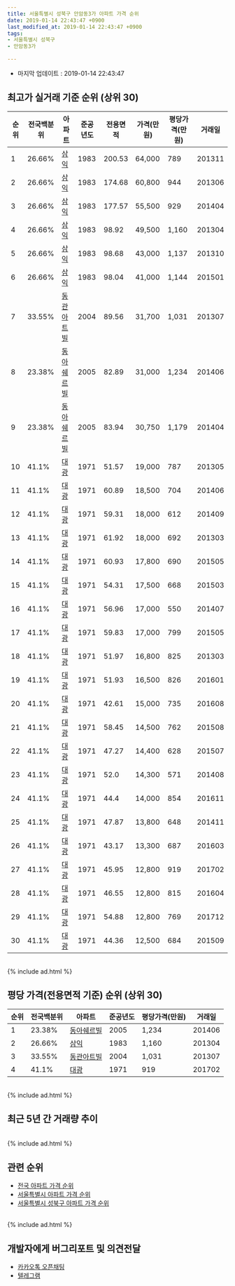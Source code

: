 ```yaml
---
title: 서울특별시 성북구 안암동3가 아파트 가격 순위
date: 2019-01-14 22:43:47 +0900
last_modified_at: 2019-01-14 22:43:47 +0900
tags:
- 서울특별시 성북구
- 안암동3가

---
```


* 마지막 업데이트 : 2019-01-14 22:43:47

## 최고가 실거래 기준 순위 (상위 30)


|순위|전국백분위|아파트|준공년도|전용면적|가격(만원)|평당가격(만원)|거래일|
|---|---|---|---|---|---|---|---|
|1|26.66%|[삼익](https://search.naver.com/search.naver?query=%EC%84%9C%EC%9A%B8%ED%8A%B9%EB%B3%84%EC%8B%9C+%EC%84%B1%EB%B6%81%EA%B5%AC+%EC%95%88%EC%95%94%EB%8F%993%EA%B0%80+%EC%82%BC%EC%9D%B5)|1983|200.53|64,000|789|201311|
|2|26.66%|[삼익](https://search.naver.com/search.naver?query=%EC%84%9C%EC%9A%B8%ED%8A%B9%EB%B3%84%EC%8B%9C+%EC%84%B1%EB%B6%81%EA%B5%AC+%EC%95%88%EC%95%94%EB%8F%993%EA%B0%80+%EC%82%BC%EC%9D%B5)|1983|174.68|60,800|944|201306|
|3|26.66%|[삼익](https://search.naver.com/search.naver?query=%EC%84%9C%EC%9A%B8%ED%8A%B9%EB%B3%84%EC%8B%9C+%EC%84%B1%EB%B6%81%EA%B5%AC+%EC%95%88%EC%95%94%EB%8F%993%EA%B0%80+%EC%82%BC%EC%9D%B5)|1983|177.57|55,500|929|201404|
|4|26.66%|[삼익](https://search.naver.com/search.naver?query=%EC%84%9C%EC%9A%B8%ED%8A%B9%EB%B3%84%EC%8B%9C+%EC%84%B1%EB%B6%81%EA%B5%AC+%EC%95%88%EC%95%94%EB%8F%993%EA%B0%80+%EC%82%BC%EC%9D%B5)|1983|98.92|49,500|1,160|201304|
|5|26.66%|[삼익](https://search.naver.com/search.naver?query=%EC%84%9C%EC%9A%B8%ED%8A%B9%EB%B3%84%EC%8B%9C+%EC%84%B1%EB%B6%81%EA%B5%AC+%EC%95%88%EC%95%94%EB%8F%993%EA%B0%80+%EC%82%BC%EC%9D%B5)|1983|98.68|43,000|1,137|201310|
|6|26.66%|[삼익](https://search.naver.com/search.naver?query=%EC%84%9C%EC%9A%B8%ED%8A%B9%EB%B3%84%EC%8B%9C+%EC%84%B1%EB%B6%81%EA%B5%AC+%EC%95%88%EC%95%94%EB%8F%993%EA%B0%80+%EC%82%BC%EC%9D%B5)|1983|98.04|41,000|1,144|201501|
|7|33.55%|[동관아트빌](https://search.naver.com/search.naver?query=%EC%84%9C%EC%9A%B8%ED%8A%B9%EB%B3%84%EC%8B%9C+%EC%84%B1%EB%B6%81%EA%B5%AC+%EC%95%88%EC%95%94%EB%8F%993%EA%B0%80+%EB%8F%99%EA%B4%80%EC%95%84%ED%8A%B8%EB%B9%8C)|2004|89.56|31,700|1,031|201307|
|8|23.38%|[동아쉐르빌](https://search.naver.com/search.naver?query=%EC%84%9C%EC%9A%B8%ED%8A%B9%EB%B3%84%EC%8B%9C+%EC%84%B1%EB%B6%81%EA%B5%AC+%EC%95%88%EC%95%94%EB%8F%993%EA%B0%80+%EB%8F%99%EC%95%84%EC%89%90%EB%A5%B4%EB%B9%8C)|2005|82.89|31,000|1,234|201406|
|9|23.38%|[동아쉐르빌](https://search.naver.com/search.naver?query=%EC%84%9C%EC%9A%B8%ED%8A%B9%EB%B3%84%EC%8B%9C+%EC%84%B1%EB%B6%81%EA%B5%AC+%EC%95%88%EC%95%94%EB%8F%993%EA%B0%80+%EB%8F%99%EC%95%84%EC%89%90%EB%A5%B4%EB%B9%8C)|2005|83.94|30,750|1,179|201404|
|10|41.1%|[대광](https://search.naver.com/search.naver?query=%EC%84%9C%EC%9A%B8%ED%8A%B9%EB%B3%84%EC%8B%9C+%EC%84%B1%EB%B6%81%EA%B5%AC+%EC%95%88%EC%95%94%EB%8F%993%EA%B0%80+%EB%8C%80%EA%B4%91)|1971|51.57|19,000|787|201305|
|11|41.1%|[대광](https://search.naver.com/search.naver?query=%EC%84%9C%EC%9A%B8%ED%8A%B9%EB%B3%84%EC%8B%9C+%EC%84%B1%EB%B6%81%EA%B5%AC+%EC%95%88%EC%95%94%EB%8F%993%EA%B0%80+%EB%8C%80%EA%B4%91)|1971|60.89|18,500|704|201406|
|12|41.1%|[대광](https://search.naver.com/search.naver?query=%EC%84%9C%EC%9A%B8%ED%8A%B9%EB%B3%84%EC%8B%9C+%EC%84%B1%EB%B6%81%EA%B5%AC+%EC%95%88%EC%95%94%EB%8F%993%EA%B0%80+%EB%8C%80%EA%B4%91)|1971|59.31|18,000|612|201409|
|13|41.1%|[대광](https://search.naver.com/search.naver?query=%EC%84%9C%EC%9A%B8%ED%8A%B9%EB%B3%84%EC%8B%9C+%EC%84%B1%EB%B6%81%EA%B5%AC+%EC%95%88%EC%95%94%EB%8F%993%EA%B0%80+%EB%8C%80%EA%B4%91)|1971|61.92|18,000|692|201303|
|14|41.1%|[대광](https://search.naver.com/search.naver?query=%EC%84%9C%EC%9A%B8%ED%8A%B9%EB%B3%84%EC%8B%9C+%EC%84%B1%EB%B6%81%EA%B5%AC+%EC%95%88%EC%95%94%EB%8F%993%EA%B0%80+%EB%8C%80%EA%B4%91)|1971|60.93|17,800|690|201505|
|15|41.1%|[대광](https://search.naver.com/search.naver?query=%EC%84%9C%EC%9A%B8%ED%8A%B9%EB%B3%84%EC%8B%9C+%EC%84%B1%EB%B6%81%EA%B5%AC+%EC%95%88%EC%95%94%EB%8F%993%EA%B0%80+%EB%8C%80%EA%B4%91)|1971|54.31|17,500|668|201503|
|16|41.1%|[대광](https://search.naver.com/search.naver?query=%EC%84%9C%EC%9A%B8%ED%8A%B9%EB%B3%84%EC%8B%9C+%EC%84%B1%EB%B6%81%EA%B5%AC+%EC%95%88%EC%95%94%EB%8F%993%EA%B0%80+%EB%8C%80%EA%B4%91)|1971|56.96|17,000|550|201407|
|17|41.1%|[대광](https://search.naver.com/search.naver?query=%EC%84%9C%EC%9A%B8%ED%8A%B9%EB%B3%84%EC%8B%9C+%EC%84%B1%EB%B6%81%EA%B5%AC+%EC%95%88%EC%95%94%EB%8F%993%EA%B0%80+%EB%8C%80%EA%B4%91)|1971|59.83|17,000|799|201505|
|18|41.1%|[대광](https://search.naver.com/search.naver?query=%EC%84%9C%EC%9A%B8%ED%8A%B9%EB%B3%84%EC%8B%9C+%EC%84%B1%EB%B6%81%EA%B5%AC+%EC%95%88%EC%95%94%EB%8F%993%EA%B0%80+%EB%8C%80%EA%B4%91)|1971|51.97|16,800|825|201303|
|19|41.1%|[대광](https://search.naver.com/search.naver?query=%EC%84%9C%EC%9A%B8%ED%8A%B9%EB%B3%84%EC%8B%9C+%EC%84%B1%EB%B6%81%EA%B5%AC+%EC%95%88%EC%95%94%EB%8F%993%EA%B0%80+%EB%8C%80%EA%B4%91)|1971|51.93|16,500|826|201601|
|20|41.1%|[대광](https://search.naver.com/search.naver?query=%EC%84%9C%EC%9A%B8%ED%8A%B9%EB%B3%84%EC%8B%9C+%EC%84%B1%EB%B6%81%EA%B5%AC+%EC%95%88%EC%95%94%EB%8F%993%EA%B0%80+%EB%8C%80%EA%B4%91)|1971|42.61|15,000|735|201608|
|21|41.1%|[대광](https://search.naver.com/search.naver?query=%EC%84%9C%EC%9A%B8%ED%8A%B9%EB%B3%84%EC%8B%9C+%EC%84%B1%EB%B6%81%EA%B5%AC+%EC%95%88%EC%95%94%EB%8F%993%EA%B0%80+%EB%8C%80%EA%B4%91)|1971|58.45|14,500|762|201508|
|22|41.1%|[대광](https://search.naver.com/search.naver?query=%EC%84%9C%EC%9A%B8%ED%8A%B9%EB%B3%84%EC%8B%9C+%EC%84%B1%EB%B6%81%EA%B5%AC+%EC%95%88%EC%95%94%EB%8F%993%EA%B0%80+%EB%8C%80%EA%B4%91)|1971|47.27|14,400|628|201507|
|23|41.1%|[대광](https://search.naver.com/search.naver?query=%EC%84%9C%EC%9A%B8%ED%8A%B9%EB%B3%84%EC%8B%9C+%EC%84%B1%EB%B6%81%EA%B5%AC+%EC%95%88%EC%95%94%EB%8F%993%EA%B0%80+%EB%8C%80%EA%B4%91)|1971|52.0|14,300|571|201408|
|24|41.1%|[대광](https://search.naver.com/search.naver?query=%EC%84%9C%EC%9A%B8%ED%8A%B9%EB%B3%84%EC%8B%9C+%EC%84%B1%EB%B6%81%EA%B5%AC+%EC%95%88%EC%95%94%EB%8F%993%EA%B0%80+%EB%8C%80%EA%B4%91)|1971|44.4|14,000|854|201611|
|25|41.1%|[대광](https://search.naver.com/search.naver?query=%EC%84%9C%EC%9A%B8%ED%8A%B9%EB%B3%84%EC%8B%9C+%EC%84%B1%EB%B6%81%EA%B5%AC+%EC%95%88%EC%95%94%EB%8F%993%EA%B0%80+%EB%8C%80%EA%B4%91)|1971|47.87|13,800|648|201411|
|26|41.1%|[대광](https://search.naver.com/search.naver?query=%EC%84%9C%EC%9A%B8%ED%8A%B9%EB%B3%84%EC%8B%9C+%EC%84%B1%EB%B6%81%EA%B5%AC+%EC%95%88%EC%95%94%EB%8F%993%EA%B0%80+%EB%8C%80%EA%B4%91)|1971|43.17|13,300|687|201603|
|27|41.1%|[대광](https://search.naver.com/search.naver?query=%EC%84%9C%EC%9A%B8%ED%8A%B9%EB%B3%84%EC%8B%9C+%EC%84%B1%EB%B6%81%EA%B5%AC+%EC%95%88%EC%95%94%EB%8F%993%EA%B0%80+%EB%8C%80%EA%B4%91)|1971|45.95|12,800|919|201702|
|28|41.1%|[대광](https://search.naver.com/search.naver?query=%EC%84%9C%EC%9A%B8%ED%8A%B9%EB%B3%84%EC%8B%9C+%EC%84%B1%EB%B6%81%EA%B5%AC+%EC%95%88%EC%95%94%EB%8F%993%EA%B0%80+%EB%8C%80%EA%B4%91)|1971|46.55|12,800|815|201604|
|29|41.1%|[대광](https://search.naver.com/search.naver?query=%EC%84%9C%EC%9A%B8%ED%8A%B9%EB%B3%84%EC%8B%9C+%EC%84%B1%EB%B6%81%EA%B5%AC+%EC%95%88%EC%95%94%EB%8F%993%EA%B0%80+%EB%8C%80%EA%B4%91)|1971|54.88|12,800|769|201712|
|30|41.1%|[대광](https://search.naver.com/search.naver?query=%EC%84%9C%EC%9A%B8%ED%8A%B9%EB%B3%84%EC%8B%9C+%EC%84%B1%EB%B6%81%EA%B5%AC+%EC%95%88%EC%95%94%EB%8F%993%EA%B0%80+%EB%8C%80%EA%B4%91)|1971|44.36|12,500|684|201509|


<br>
{% include ad.html %}
<br>

## 평당 가격(전용면적 기준) 순위 (상위 30)


|순위|전국백분위|아파트|준공년도|평당가격(만원)|거래일|
|---|---|---|---|---|---|
|1|23.38%|[동아쉐르빌](https://search.naver.com/search.naver?query=%EC%84%9C%EC%9A%B8%ED%8A%B9%EB%B3%84%EC%8B%9C+%EC%84%B1%EB%B6%81%EA%B5%AC+%EC%95%88%EC%95%94%EB%8F%993%EA%B0%80+%EB%8F%99%EC%95%84%EC%89%90%EB%A5%B4%EB%B9%8C)|2005|1,234|201406|
|2|26.66%|[삼익](https://search.naver.com/search.naver?query=%EC%84%9C%EC%9A%B8%ED%8A%B9%EB%B3%84%EC%8B%9C+%EC%84%B1%EB%B6%81%EA%B5%AC+%EC%95%88%EC%95%94%EB%8F%993%EA%B0%80+%EC%82%BC%EC%9D%B5)|1983|1,160|201304|
|3|33.55%|[동관아트빌](https://search.naver.com/search.naver?query=%EC%84%9C%EC%9A%B8%ED%8A%B9%EB%B3%84%EC%8B%9C+%EC%84%B1%EB%B6%81%EA%B5%AC+%EC%95%88%EC%95%94%EB%8F%993%EA%B0%80+%EB%8F%99%EA%B4%80%EC%95%84%ED%8A%B8%EB%B9%8C)|2004|1,031|201307|
|4|41.1%|[대광](https://search.naver.com/search.naver?query=%EC%84%9C%EC%9A%B8%ED%8A%B9%EB%B3%84%EC%8B%9C+%EC%84%B1%EB%B6%81%EA%B5%AC+%EC%95%88%EC%95%94%EB%8F%993%EA%B0%80+%EB%8C%80%EA%B4%91)|1971|919|201702|


<br>
{% include ad.html %}
<br>

## 최근 5년 간 거래량 추이


<div style="width:100%;">
    <canvas id="deal_progress" height="250"></canvas>
</div>

<script>
new Chart(document.getElementById("deal_progress"), {
    type: 'line',
    data: {
        labels: ['201401','201402','201403','201404','201405','201406','201407','201408','201409','201410','201411','201412','201501','201502','201503','201504','201505','201506','201507','201508','201509','201510','201511','201512','201601','201602','201603','201604','201605','201606','201607','201608','201609','201610','201611','201612','201701','201702','201703','201704','201705','201706','201707','201708','201709','201710','201711','201712','201801','201802','201803','201804','201805','201806','201807','201808','201809','201810','201811','201812','201901'],
        datasets: [{
            label: '실거래 수',
            pointRadius: 1,
            data: [3, 3, 1, 4, 4, 3, 3, 3, 3, 4, 2, 1, 5, 3, 3, 4, 4, 5, 5, 2, 2, 3, 3, 0, 3, 2, 2, 2, 2, 5, 0, 5, 6, 3, 5, 3, 1, 5, 3, 0, 1, 3, 6, 2, 1, 4, 2, 2, 6, 8, 2, 4, 2, 1, 3, 5, 7, 3, 4, 2, 0],
            borderColor: "rgba(255, 201, 14, 1)",
            backgroundColor: "rgba(255, 201, 14, 0.5)",
            fill: true,
        }]
    },
    options: {
        responsive: true,
        title: {
            display: true,
            text: '5년간 거래량 추이'
        },
        tooltips: {
            mode: 'index',
            intersect: false,
        },
        hover: {
            mode: 'nearest',
            intersect: true
        },
        scales: {
            xAxes: [{
                display: true,
                scaleLabel: {
                    display: true,
                    labelString: '년/월'
                }
            }],
            yAxes: [{
                display: true,
                ticks: {
                    suggestedMin: 0,
                },
                scaleLabel: {
                    display: true,
                    labelString: '실거래 수'
                }
            }]
        }
    }
});

</script>


<br>
{% include ad.html %}
<br>

## 관련 순위

- [전국 아파트 가격 순위](https://inasie.github.io/apt-ranking/전국)
- [서울특별시 아파트 가격 순위](https://inasie.github.io/apt-ranking/서울특별시)
- [서울특별시 성북구 아파트 가격 순위](https://inasie.github.io/apt-ranking/서울특별시-성북구)


<br>
{% include ad.html %}
<br>

## 개발자에게 버그리포트 및 의견전달

- [카카오톡 오픈채팅](https://open.kakao.com/o/gLJUAP4)
- [텔레그램](https://t.me/inasie)


